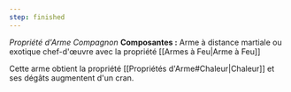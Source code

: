```yaml
---
step: finished
---
```

_Propriété d'Arme Compagnon_
__Composantes :__ Arme à distance martiale ou exotique chef-d'œuvre avec la propriété [[Armes à Feu|Arme à Feu]]

Cette arme obtient la propriété [[Propriétés d'Arme#Chaleur|Chaleur]] et ses dégâts augmentent d'un cran.